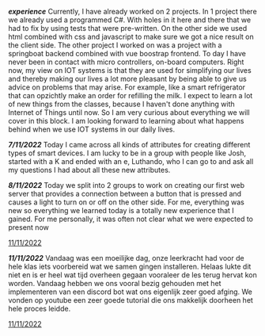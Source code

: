 ***experience***
Currently, I have already worked on 2 projects. In 1 project there we already used a programmed C#. With holes in it here and there that we had to fix by using tests that were pre-written. On the other side we used html combined with css and javascript to make sure we got a nice result on the client side. The other project I worked on was a project with a springboat backend combined with vue boostrap frontend. To day I have never been in contact with micro controllers, on-board computers.
Right now, my view on IOT systems is that they are used for simplifying our lives and thereby making our lives a lot more pleasant by being able to give us advice on problems that may arise. For example, like a smart refrigerator that can opzichtly make an order for refilling the milk.
I expect to learn a lot of new things from the classes, because I haven't done anything with Internet of Things until now. So I am very curious about everything we will cover in this block. I am looking forward to learning about what happens behind when we use IOT systems in our daily lives.

***7/11/2022***
Today I came across all kinds of attributes for creating different types of smart devices. I am lucky to be in a group with people like Josh, started with a K and ended with an e, Luthando, who I can go to and ask all my questions I had about all these new attributes.

***8/11/2022***
Today we split into 2 groups to work on creating our first web server that provides a connection between a button that is pressed and causes a light to turn on or off on the other side.
For me, everything was new so everything we learned today is a totally new experience that I gained. For me personally, it was often not clear what we were expected to present now

[11/11/2022](https://github.com/AmadeoNoelsPXL/aquaponics/blob/IoT-Documentation-Branch/Documentation/L%26A/L&A_Documentation.md/#11112022)


***11/11/2022***
Vandaag was een moeilijke dag, onze leerkracht had voor de hele klas iets voorbereid wat we samen gingen installeren. Helaas lukte dit niet en is er heel wat tijd overheen gegaan vooraleer de les terug hervat kon worden. Vandaag hebben we ons vooral bezig gehouden met het implementeren van een discord bot wat ons eigenlijk zeer goed afging. We vonden op youtube een zeer goede tutorial die ons makkelijk doorheen het hele proces leidde. 

[11/11/2022](https://github.com/AmadeoNoelsPXL/aquaponics/blob/IoT-Documentation-Branch/Documentation/L%26A/L&A_Documentation.md/#11112022)

